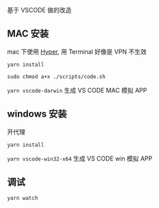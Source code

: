 基于 VSCODE 做的改造

## MAC 安装

mac 下使用 [Hyper](https://hyper.is/), 用 Terminal 好像是 VPN 不生效

`yarn install`

`sudo chmod a+x ./scripts/code.sh`

`yarn vscode-darwin` 生成 VS CODE MAC 模拟 APP

## windows 安装

开代理

`yarn install`

`yarn vscode-win32-x64` 生成 VS CODE win 模拟 APP

## 调试

`yarn watch`